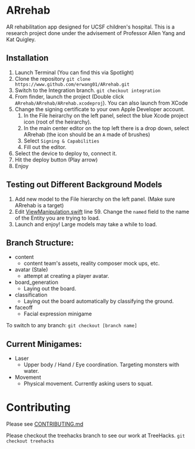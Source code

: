 # ARrehab
AR rehabilitation app designed for UCSF children's hospital.
This is a research project done under the advisement of Professor Allen Yang and Kat Quigley.

## Installation
1. Launch Terminal (You can find this via Spotlight)
2. Clone the repository `git clone https://www.github.com/erwang01/ARrehab.git`
3. Switch to the Integration branch. `git checkout integration`
4. From finder, launch the project (Double click `ARrehab/ARrehab/ARrehab.xcodeproj`). You can also launch from XCode
5. Change the signing certificate to your own Apple Developer account.
    1. In the File heirarchy on the left panel, select the blue Xcode project icon (root of the heirarchy).
    2. In the main center editor on the top left there is a drop down, select ARrehab (the icon should be an `A` made of brushes)
    3. Select `Signing & Capabilities`
    4. Fill out the editor.
6. Select the device to deploy to, connect it.
7. Hit the deploy button (Play arrow)
8. Enjoy

## Testing out Different Background Models
1. Add new model to the File hierarchy on the left panel. (Make sure ARrehab is a target)
2. Edit [ViewManipulation.swift](ARrehab/ARrehab/ViewManipulation.swift) line 59. Change the `named` field to the name of the Entity you are trying to load.
3. Launch and enjoy! Large models may take a while to load.

## Branch Structure:
- content
    - content team's assets, reality composer mock ups, etc.
- avatar (Stale)
    - attempt at creating a player avatar.
- board_generation
    - Laying out the board.
- classification
    - Laying out the board automatically by classifying the ground.
- faceoff
    - Facial expression minigame

To switch to any branch: `git checkout [branch name]`

## Current Minigames:
- Laser
    - Upper body / Hand / Eye coordination. Targeting monsters with water.
- Movement
    - Physical movement. Currently asking users to squat.

# Contributing
Please see [CONTRIBUTING.md](CONTRIBUTING.md)

Please checkout the treehacks branch to see our work at TreeHacks.
`git checkout treehacks`

